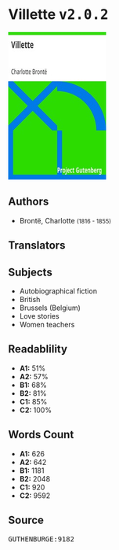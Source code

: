 # Villette <kbd>v2.0.2</kbd>

![](./cover.medium.jpg "")

## Authors


 - Brontë, Charlotte <small>(1816 - 1855)</small>

## Translators



## Subjects


 - Autobiographical fiction
 - British
 - Brussels (Belgium)
 - Love stories
 - Women teachers

## Readablility


 - **A1:** 51%
 - **A2:** 57%
 - **B1:** 68%
 - **B2:** 81%
 - **C1:** 85%
 - **C2:** 100%

## Words Count


 - **A1:** 626
 - **A2:** 642
 - **B1:** 1181
 - **B2:** 2048
 - **C1:** 920
 - **C2:** 9592

## Source


<kbd>GUTHENBURGE:9182</kbd>
